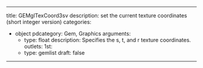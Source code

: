 
---
title: GEMglTexCoord3sv
description: set the current texture coordinates (short integer version)
categories:
  - object
pdcategory: Gem, Graphics
arguments:
    - type: float
      description: Specifies the s, t, and r texture coordinates.
outlets:
  1st:
    - type: gemlist
draft: false
---

